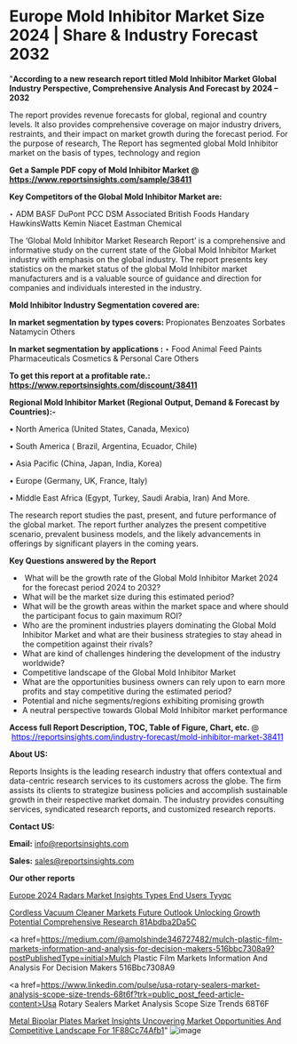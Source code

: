 # Europe Mold Inhibitor Market Size 2024 | Share & Industry Forecast 2032

"<strong>According to a new research report titled Mold Inhibitor Market Global Industry Perspective, Comprehensive Analysis And Forecast by 2024 – 2032</strong>

The report provides revenue forecasts for global, regional and country levels. It also provides comprehensive coverage on major industry drivers, restraints, and their impact on market growth during the forecast period. For the purpose of research, The Report has segmented global Mold Inhibitor market on the basis of types, technology and region

<strong>Get a Sample PDF copy of Mold Inhibitor Market </strong><strong>@<a href=https://www.reportsinsights.com/sample/38411 style=color:#0000ff;> https://www.reportsinsights.com/sample/38411</a></strong></font>

<strong>Key Competitors of the Global Mold Inhibitor Market are:</strong>

‣ ADM
BASF
DuPont
PCC
DSM
Associated British Foods
Handary
HawkinsWatts
Kemin
Niacet
Eastman Chemical

The ‘Global Mold Inhibitor Market Research Report’ is a comprehensive and informative study on the current state of the Global Mold Inhibitor Market industry with emphasis on the global industry. The report presents key statistics on the market status of the global Mold Inhibitor market manufacturers and is a valuable source of guidance and direction for companies and individuals interested in the industry.

<strong>Mold Inhibitor Industry Segmentation covered are:</strong>

<strong>In market segmentation by types covers: </strong> 
Propionates
Benzoates
Sorbates
Natamycin
Others


<strong>In market segmentation by applications :</strong> 
‣ Food
Animal Feed
Paints
Pharmaceuticals
Cosmetics & Personal Care
Others

<strong>To get this report at a profitable rate.: <a href=https://www.reportsinsights.com/discount/38411 style=color:#0000ff;>https://www.reportsinsights.com/discount/38411</a></strong></font>

<strong>Regional Mold Inhibitor Market (Regional Output, Demand &amp; Forecast by Countries):-</strong>

• North America (United States, Canada, Mexico)

• South America ( Brazil, Argentina, Ecuador, Chile)

• Asia Pacific (China, Japan, India, Korea)

• Europe (Germany, UK, France, Italy)

• Middle East Africa (Egypt, Turkey, Saudi Arabia, Iran) And More.

The research report studies the past, present, and future performance of the global market. The report further analyzes the present competitive scenario, prevalent business models, and the likely advancements in offerings by significant players in the coming years.

<strong>Key Questions answered by the Report</strong>
<ul>
  <li> What will be the growth rate of the Global Mold Inhibitor Market 2024 for the forecast period 2024 to 2032?</li>
  <li>What will be the market size during this estimated period?</li>
  <li>What will be the growth areas within the market space and where should the participant focus to gain maximum ROI?</li>
  <li>Who are the prominent industries players dominating the Global Mold Inhibitor Market and what are their business strategies to stay ahead in the competition against their rivals?</li>
  <li>What are kind of challenges hindering the development of the industry worldwide?</li>
  <li>Competitive landscape of the Global Mold Inhibitor Market</li>
  <li>What are the opportunities business owners can rely upon to earn more profits and stay competitive during the estimated period?</li>
  <li>Potential and niche segments/regions exhibiting promising growth</li>
  <li>A neutral perspective towards Global Mold Inhibitor market performance</li>
</ul>
<strong>Access full Report Description, TOC, Table of Figure, Chart, etc. </strong>@  <a href=https://reportsinsights.com/industry-forecast/mold-inhibitor-market-38411 style=color:#0000ff;>https://reportsinsights.com/industry-forecast/mold-inhibitor-market-38411</a></font>

<strong><strong>About US</strong>:</strong>

Reports Insights is the leading research industry that offers contextual and data-centric research services to its customers across the globe. The firm assists its clients to strategize business policies and accomplish sustainable growth in their respective market domain. The industry provides consulting services, syndicated research reports, and customized research reports.

<strong>Contact US:</strong>

<p class=""""><b>Email:</b> <a href=mailto:info@reportsinsights.com>info@reportsinsights.com</a></p>
<p class=""""><b>Sales:</b> <a href=mailto:sales@reportsinsights.com>sales@reportsinsights.com</a></p>

<strong>Our other reports</strong>

<a href=https://www.linkedin.com/pulse/europe-2024-radars-market-insights-types-end-users-tyyqc/>Europe 2024 Radars Market Insights Types End Users Tyyqc</a>

<a href=https://medium.com/@ruchikakadam73/cordless-vacuum-cleaner-markets-future-outlook-unlocking-growth-potential-comprehensive-research-81abdba2da5c>Cordless Vacuum Cleaner Markets Future Outlook Unlocking Growth Potential Comprehensive Research 81Abdba2Da5C</a>

<a href=https://medium.com/@amolshinde346727482/mulch-plastic-film-markets-information-and-analysis-for-decision-makers-516bbc7308a9?postPublishedType=initial>Mulch Plastic Film Markets Information And Analysis For Decision Makers 516Bbc7308A9</a>

<a href=https://www.linkedin.com/pulse/usa-rotary-sealers-market-analysis-scope-size-trends-68t6f?trk=public_post_feed-article-content>Usa Rotary Sealers Market Analysis Scope Size Trends 68T6F</a>

<a href=https://medium.com/@tidke9676/metal-bipolar-plates-market-insights-uncovering-market-opportunities-and-competitive-landscape-for-1f88cc74afb1>Metal Bipolar Plates Market Insights Uncovering Market Opportunities And Competitive Landscape For 1F88Cc74Afb1</a>"
![image](https://github.com/Reportsinsights123/RIgrowth/assets/158415881/41a9aff3-5439-404c-b591-885a48dba5cb)

